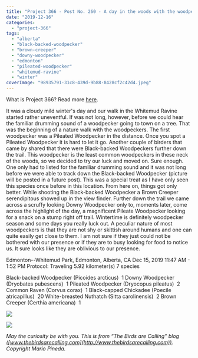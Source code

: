 ```yaml
---
title: "Project 366 - Post No. 260 - A day in the woods with the woodpeckers"
date: "2019-12-16"
categories: 
  - "project-366"
tags: 
  - "alberta"
  - "black-backed-woodpecker"
  - "brown-creeper"
  - "downy-woodpecker"
  - "edmonton"
  - "pileated-woodpecker"
  - "whitemud-ravine"
  - "winter"
coverImage: "98935791-31c8-439d-9b88-8428cf2c42d4.jpeg"
---
```


What is Project 366? Read more [here](https://thebirdsarecalling.com/2019/03/29/project-366/).

It was a cloudy mild winter's day and our walk in the Whitemud Ravine started rather uneventful. If was not long, however, before we could hear the familiar drumming sound of a woodpecker going to town on a tree. That was the beginning of a nature walk with the woodpeckers. The first woodpecker was a Pileated Woodpecker in the distance. Once you spot a Pileated Woodpecker it is hard to let it go. Another couple of birders that came by shared that there were Black-backed Woodpeckers further down the trail. This woodpecker is the least common woodpeckers in these neck of the woods, so we decided to try our luck and moved on. Sure enough. One only had to listed for the familiar drumming sound and it was not long before we were able to track down the Black-backed Woodpecker (picture will be posted in a future post). This was a special treat as I have only seen this species once before in this location. From here on, things got only better. While shooting the Black-backed Woodpecker a Brown Creeper serendipitous showed up in the view finder. Further down the trail we came across a scruffy looking Downy Woodpecker only to, moments later, come across the highlight of the day, a magnificent Pileate Woodpecker looking for a snack on a stump right off trail. Wintertime is definitely woodpecker season and some days you really luck out. A peculiar nature of most woodpeckers is that they are not shy or skittish around humans and one can quite easily get close to them. I am not sure if they just could not be bothered with our presence or if they are to busy looking for food to notice us. It sure looks like they are oblivious to our presence.

Edmonton--Whitemud Park, Edmonton, Alberta, CA
Dec 15, 2019 11:47 AM - 1:52 PM
Protocol: Traveling
5.92 kilometer(s)
7 species

Black-backed Woodpecker (Picoides arcticus)  1
Downy Woodpecker (Dryobates pubescens)  1
Pileated Woodpecker (Dryocopus pileatus)  2
Common Raven (Corvus corax)  1
Black-capped Chickadee (Poecile atricapillus)  20
White-breasted Nuthatch (Sitta carolinensis)  2
Brown Creeper (Certhia americana)  1 

![](https://thebirdsarecallingandimustgo.files.wordpress.com/2019/12/39946d0d-10c6-4dff-936b-9fa15780d970.jpeg?w=588)

![](https://thebirdsarecallingandimustgo.files.wordpress.com/2019/12/98935791-31c8-439d-9b88-8428cf2c42d4.jpeg?w=1024)

_May the curiosity be with you. This is from “The Birds are Calling” blog ([www.thebirdsarecalling.com](http://www.thebirdsarecalling.com)). Copyright Mario Pineda._
